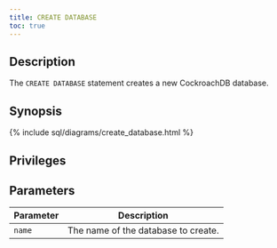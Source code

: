 ```yaml
---
title: CREATE DATABASE
toc: true
---
```


## Description

The `CREATE DATABASE` statement creates a new CockroachDB database.  

## Synopsis

{% include sql/diagrams/create_database.html %}

## Privileges

## Parameters

| Parameter | Description |
|-----------|-------------|
| `name` | The name of the database to create. |
